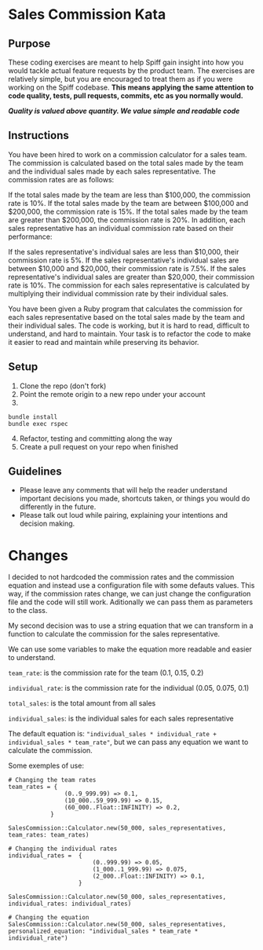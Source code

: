 # Sales Commission Kata

## Purpose

These coding exercises are meant to help Spiff gain insight into how you would tackle actual feature requests by the product team. The exercises are relatively simple, but you are encouraged to treat them as if you were working on the Spiff codebase. **This means applying the same attention to code quality, tests, pull requests, commits, etc as you normally would.**

**_Quality is valued above quantity. We value simple and readable code_**

## Instructions

You have been hired to work on a commission calculator for a sales team. The commission is calculated based on the total sales made by the team and the individual sales made by each sales representative. The commission rates are as follows:

If the total sales made by the team are less than $100,000, the commission rate is 10%.
If the total sales made by the team are between $100,000 and $200,000, the commission rate is 15%.
If the total sales made by the team are greater than $200,000, the commission rate is 20%.
In addition, each sales representative has an individual commission rate based on their performance:

If the sales representative's individual sales are less than $10,000, their commission rate is 5%.
If the sales representative's individual sales are between $10,000 and $20,000, their commission rate is 7.5%.
If the sales representative's individual sales are greater than $20,000, their commission rate is 10%.
The commission for each sales representative is calculated by multiplying their individual commission rate by their individual sales.

You have been given a Ruby program that calculates the commission for each sales representative based on the total sales made by the team and their individual sales. The code is working, but it is hard to read, difficult to understand, and hard to maintain. Your task is to refactor the code to make it easier to read and maintain while preserving its behavior.

## Setup

1. Clone the repo (don't fork)
2. Point the remote origin to a new repo under your account
3.

```
bundle install
bundle exec rspec
```

4. Refactor, testing and committing along the way
4. Create a pull request on your repo when finished

## Guidelines

* Please leave any comments that will help the reader understand important decisions you made, shortcuts taken, or things you would do differently in the future.
* Please talk out loud while pairing, explaining your intentions and decision making.

# Changes

I decided to not hardcoded the commission rates and the commission equation and instead use a configuration file with some defauts values. This way, if the commission rates change, we can just change the configuration file and the code will still work. Aditionally we can pass them as parameters to the class.

My second decision was to use a string equation that we can transform in a function to calculate the commission for the sales representative.

We can use some variables to make the equation more readable and easier to understand.

`team_rate`: is the commission rate for the team (0.1, 0.15, 0.2)

`individual_rate`: is the commission rate for the individual (0.05, 0.075, 0.1)

`total_sales`: is the total amount from all sales

`individual_sales`: is the individual sales for each sales representative


The default equation is: `"individual_sales * individual_rate + individual_sales * team_rate"`, but we can pass any equation we want to calculate the commission.

Some exemples of use:
```
# Changing the team rates
team_rates = {
                (0..9_999.99) => 0.1,
                (10_000..59_999.99) => 0.15,
                (60_000..Float::INFINITY) => 0.2,
            }

SalesCommission::Calculator.new(50_000, sales_representatives, team_rates: team_rates)

# Changing the individual rates
individual_rates =  {
                        (0..999.99) => 0.05,
                        (1_000..1_999.99) => 0.075,
                        (2_000..Float::INFINITY) => 0.1,
                    }

SalesCommission::Calculator.new(50_000, sales_representatives, individual_rates: individual_rates) 

# Changing the equation
SalesCommission::Calculator.new(50_000, sales_representatives, personalized_equation: "individual_sales * team_rate * individual_rate")
```